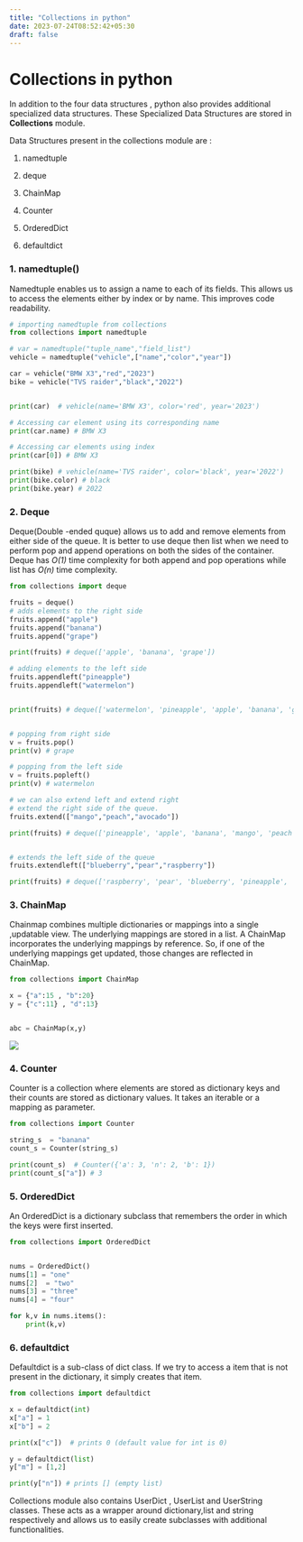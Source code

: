 ```yaml
---
title: "Collections in python"
date: 2023-07-24T08:52:42+05:30
draft: false
---
```


# Collections in python

In addition to the four data structures , python also provides additional specialized data structures. These Specialized Data Structures are stored in **Collections** module.

Data Structures present in the collections module are :

1. namedtuple

2. deque

3. ChainMap

4. Counter

5. OrderedDict

6. defaultdict


### 1. namedtuple()

Namedtuple enables us to assign a name to each of its fields. This allows us to access the elements either by index or by name. This improves code readability.

```python
# importing namedtuple from collections
from collections import namedtuple

# var = namedtuple("tuple_name","field_list")
vehicle = namedtuple("vehicle",["name","color","year"])

car = vehicle("BMW X3","red","2023")
bike = vehicle("TVS raider","black","2022")


print(car)  # vehicle(name='BMW X3', color='red', year='2023')

# Accessing car element using its corresponding name
print(car.name) # BMW X3

# Accessing car elements using index
print(car[0]) # BMW X3

print(bike) # vehicle(name='TVS raider', color='black', year='2022')
print(bike.color) # black
print(bike.year) # 2022
```

### 2. Deque

Deque(Double -ended quque) allows us to add and remove elements from either side of the queue. It is better to use deque then list when we need to perform pop and append operations on both the sides of the container. Deque has *O(1)*  time complexity for both append and pop operations while list has *O(n)* time complexity.

```python
from collections import deque

fruits = deque() 
# adds elements to the right side 
fruits.append("apple") 
fruits.append("banana")
fruits.append("grape")

print(fruits) # deque(['apple', 'banana', 'grape'])

# adding elements to the left side 
fruits.appendleft("pineapple")
fruits.appendleft("watermelon")


print(fruits) # deque(['watermelon', 'pineapple', 'apple', 'banana', 'grape'])


# popping from right side 
v = fruits.pop()
print(v) # grape

# popping from the left side 
v = fruits.popleft()
print(v) # watermelon

# we can also extend left and extend right
# extend the right side of the queue.
fruits.extend(["mango","peach","avocado"])

print(fruits) # deque(['pineapple', 'apple', 'banana', 'mango', 'peach', 'avocado'])


# extends the left side of the queue
fruits.extendleft(["blueberry","pear","raspberry"])

print(fruits) # deque(['raspberry', 'pear', 'blueberry', 'pineapple', 'apple', 'banana', 'mango', 'peach', 'avocado'])
```

### 3. ChainMap

Chainmap  combines multiple dictionaries or mappings into a single ,updatable view. The underlying mappings are stored in a list. A ChainMap incorporates the underlying mappings by reference. So, if one of the underlying mappings get updated, those changes are reflected in ChainMap.

```python
from collections import ChainMap

x = {"a":15 , "b":20}
y = {"c":11} , "d":13}


abc = ChainMap(x,y)
```

![](/collections_chainmap_viz.png)


### 4. Counter
Counter is a collection where elements are stored as dictionary keys and their counts are stored as dictionary values. It takes an iterable or a mapping as parameter.
```python
from collections import Counter

string_s  = "banana"
count_s = Counter(string_s)

print(count_s)  # Counter({'a': 3, 'n': 2, 'b': 1})
print(count_s["a"]) # 3

```
### 5. OrderedDict
An OrderedDict is a dictionary subclass that remembers the order in which the keys were first inserted. 
```python
from collections import OrderedDict


nums = OrderedDict()
nums[1] = "one"
nums[2]  = "two"
nums[3] = "three"
nums[4] = "four"

for k,v in nums.items():
    print(k,v)

```






### 6. defaultdict
Defaultdict is a sub-class of dict class. If we try to access a item that is not present in the dictionary, it simply creates that item.

```python
from collections import defaultdict

x = defaultdict(int)
x["a"] = 1
x["b"] = 2

print(x["c"])  # prints 0 (default value for int is 0)

y = defaultdict(list)
y["m"] = [1,2]

print(y["n"]) # prints [] (empty list)

```


Collections module also contains UserDict , UserList and UserString classes. These acts as a wrapper around dictionary,list and string respectively and allows us to easily create subclasses with additional functionalities.
